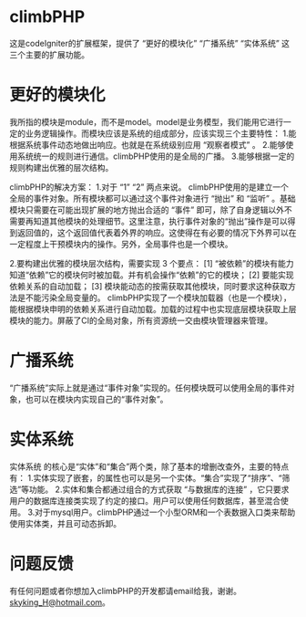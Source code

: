 climbPHP
========

这是codeIgniter的扩展框架，提供了 “更好的模块化” “广播系统” “实体系统” 这三个主要的扩展功能。

更好的模块化
============
我所指的模块是module，而不是model。model是业务模型，我们能用它进行一定的业务逻辑操作。而模块应该是系统的组成部分，应该实现三个主要特性：
1.能根据系统事件动态地做出响应。也就是在系统级别应用 “观察者模式” 。
2.能够使用系统统一的规则进行通信。climbPHP使用的是全局的广播。
3.能够根据一定的规则构建出优雅的层次结构。

climbPHP的解决方案：
1.对于 “1” “2” 两点来说。
  climbPHP使用的是建立一个全局的事件对象。所有模块都可以通过这个事件对象进行 “抛出” 和 “监听” 。基础模块只需要在可能出现扩展的地方抛出合适的 “事件” 即可，除了自身逻辑以外不需要再知道其他模块的处理细节。这里注意，执行事件对象的“抛出”操作是可以得到返回值的，这个返回值代表着外界的响应。这使得在有必要的情况下外界可以在一定程度上干预模块内的操作。另外，全局事件也是一个模块。

2.要构建出优雅的模块层次结构，需要实现 3 个要点：
  [1] “被依赖”的模块有能力知道“依赖”它的模块何时被加载。并有机会操作“依赖”的它的模块；
  [2] 要能实现依赖关系的自动加载；
  [3] 模块能动态的按需获取其他模块，同时要求这种获取方法是不能污染全局变量的。
  climbPHP实现了一个模块加载器（也是一个模块），能根据模块申明的依赖关系进行自动加载。加载的过程中也实现底层模块获取上层模块的能力。屏蔽了CI的全局对象，所有资源统一交由模块管理器来管理。


广播系统
========
“广播系统”实际上就是通过“事件对象”实现的。任何模块既可以使用全局的事件对象，也可以在模块内实现自己的“事件对象”。


实体系统
========
实体系统 的核心是“实体”和“集合”两个类，除了基本的增删改查外，主要的特点有：
1.实体实现了嵌套，的属性也可以是另一个实体。“集合”实现了“排序”、“筛选”等功能。
2.实体和集合都通过组合的方式获取 “与数据库的连接” ，它只要求用户的数据库连接类实现了约定的接口。用户可以使用任何数据库，甚至混合使用。
3.对于mysql用户。climbPHP通过一个小型ORM和一个表数据入口类来帮助使用实体类，并且可动态拆卸。


问题反馈
========
有任何问题或者你想加入climbPHP的开发都请email给我，谢谢。skyking_H@hotmail.com。

